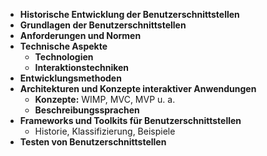 - **Historische Entwicklung der Benutzerschnittstellen**
- **Grundlagen der Benutzerschnittstellen**
- **Anforderungen und Normen**
- **Technische Aspekte**
    - **Technologien**
    - **Interaktionstechniken**
- **Entwicklungsmethoden**
- **Architekturen und Konzepte interaktiver Anwendungen**
    - **Konzepte:** WIMP, MVC, MVP u. a.
    - **Beschreibungssprachen**
- **Frameworks und Toolkits für Benutzerschnittstellen**
    - Historie, Klassifizierung, Beispiele
- **Testen von Benutzerschnittstellen**
